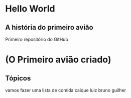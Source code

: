 # Hello World #
## A história do primeiro avião ##
Primeiro repositório do GitHub
# (O Primeiro avião criado) #
## Tópicos ##
vamos fazer uma lista de comida
caique
luiz
bruno
guilher


